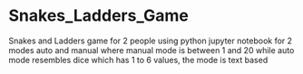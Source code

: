 # Snakes_Ladders_Game
Snakes and Ladders game for 2 people using python jupyter notebook for 2 modes auto and manual where manual mode is between 1 and 20 while auto mode resembles dice which has 1 to 6 values, the mode is text based
